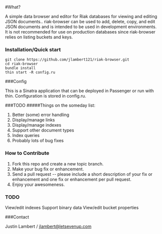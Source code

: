 #What?

A simple data browser and editor for Riak databases for viewing and editing JSON documents..  riak-browser can be used to add, delete, copy, and edit JSON documents and is intended to be used in development environments.  It is not recommended for use on production databases since riak-browser relies on listing buckets and keys.

### Installation/Quick start
```
git clone https://github.com/jlambert121/riak-browser.git
cd riak-browser
bundle install
thin start -R config.ru
```

###Config

This is a Sinatra application that can be deployed in Passenger or run with thin.  Configuration is stored in config.ru.

###TODO
#####Things on the someday list:

1. Better (some) error handling
2. Display/manage links
3. Display/manage indexes
4. Support other document types
5. Index queries
6. Probably lots of bug fixes

### How to Contribute

1. Fork this repo and create a new topic branch.
2. Make your bug fix or enhancement.
3. Send a pull request -- please include a short description of your fix or enhancement and one fix or enhancement per pull request.
4. Enjoy your awesomeness.

### TODO
View/edit indexes
Support binary data
View/edit bucket properties

###Contact

Justin Lambert / jlambert@letsevenup.com
